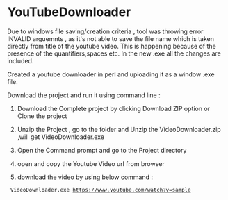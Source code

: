 # YouTubeDownloader

Due to windows file saving/creation criteria , tool was throwing error INVALID arguemnts , as it's not able to save the file name which is taken directly from title of the youtube video.
This is happening because of the presence of the quantifiers,spaces etc.
In the new .exe all the changes are included.


Created a youtube downloader in perl and uploading it as a window .exe file.

Download the project and run it using command line :

1) Download the Complete project by clicking Download ZIP option or Clone the project

2) Unzip the Project , go to the folder and  Unzip the VideoDownloader.zip ,will get VideoDownloader.exe

3) Open the Command prompt and go to the Project directory 

4) open and copy the Youtube Video url from browser

5) download the video by using below command :

 <code>  VideoDownloader.exe   https://www.youtube.com/watch?v=sample </code>
   



